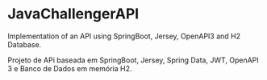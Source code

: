 # JavaChallengerAPI
Implementation of an API using SpringBoot, Jersey, OpenAPI3 and H2 Database.

Projeto de APi baseada em SpringBoot, Jersey, Spring Data, JWT, OpenAPI 3 e Banco de Dados em memória H2.
